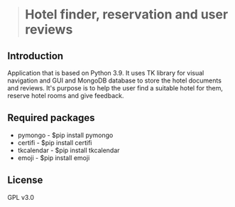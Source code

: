 > # Hotel finder, reservation and user reviews

## Introduction

Application that is based on Python 3.9. It uses TK library for visual navigation and GUI and MongoDB database to store the hotel documents and reviews.
It's purpose is to help the user find a suitable hotel for them, reserve hotel rooms and give feedback.

## Required packages

- pymongo - $pip install pymongo
- certifi - $pip install certifi
- tkcalendar - $pip install tkcalendar
- emoji - $pip install emoji

## License 

GPL v3.0